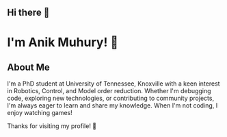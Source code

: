 ## Hi there 👋

<!--
**anikmuhury/anikmuhury** is a ✨ _special_ ✨ repository because its `README.md` (this file) appears on your GitHub profile.

Here are some ideas to get you started:

- 🔭 I’m currently working on ...
- 🌱 I’m currently learning ...
- 👯 I’m looking to collaborate on ...
- 🤔 I’m looking for help with ...
- 💬 Ask me about ...
- 📫 How to reach me: ...
- 😄 Pronouns: ...
- ⚡ Fun fact: ...
-->
# I'm Anik Muhury! 🔭

## About Me
I'm a PhD student at University of Tennessee, Knoxville with a keen interest in Robotics, Control, and Model order reduction. 
Whether I'm debugging code, exploring new technologies, or contributing to community projects, I'm always eager to learn and share my knowledge. 
When I'm not coding, I enjoy watching games!

Thanks for visiting my profile! 🚀
